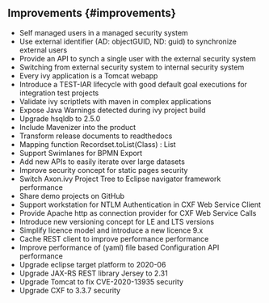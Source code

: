 ## Improvements {#improvements}

* Self managed users in a managed security system <a href="https://jira.axonivy.com/jira/browse/XIVY-3372" target="_blank"><span class="fas fa-link"></span></a> 
* Use external identifier (AD: objectGUID, ND: guid) to synchronize external users  <a href="https://jira.axonivy.com/jira/browse/XIVY-3432" target="_blank"><span class="fas fa-link"></span></a> 
* Provide an API to synch a single user with the external security system <a href="https://jira.axonivy.com/jira/browse/XIVY-3465" target="_blank"><span class="fas fa-link"></span></a> 
* Switching from external security system to internal security system <a href="https://jira.axonivy.com/jira/browse/XIVY-4246" target="_blank"><span class="fas fa-link"></span></a> 
* Every ivy application is a Tomcat webapp  <a href="https://jira.axonivy.com/jira/browse/XIVY-3765" target="_blank"><span class="fas fa-link"></span></a> 
* Introduce a TEST-IAR lifecycle with good default goal executions for integration test projects <a href="https://jira.axonivy.com/jira/browse/XIVY-622" target="_blank"><span class="fas fa-link"></span></a> 
* Validate ivy scriptlets with maven in complex applications <a href="https://jira.axonivy.com/jira/browse/XIVY-3123" target="_blank"><span class="fas fa-link"></span></a> 
* Expose Java Warnings detected during ivy project build <a href="https://jira.axonivy.com/jira/browse/XIVY-3138" target="_blank"><span class="fas fa-link"></span></a> 
* Upgrade hsqldb to 2.5.0 <a href="https://jira.axonivy.com/jira/browse/XIVY-3389" target="_blank"><span class="fas fa-link"></span></a> 
* Include Mavenizer into the product <a href="https://jira.axonivy.com/jira/browse/XIVY-2982" target="_blank"><span class="fas fa-link"></span></a> 
* Transform release documents to readthedocs <a href="https://jira.axonivy.com/jira/browse/XIVY-3147" target="_blank"><span class="fas fa-link"></span></a> 
* Mapping function Recordset.toList(Class<T>) : List<T> <a href="https://jira.axonivy.com/jira/browse/XIVY-1260" target="_blank"><span class="fas fa-link"></span></a> 
* Support Swimlanes for BPMN Export <a href="https://jira.axonivy.com/jira/browse/XIVY-3501" target="_blank"><span class="fas fa-link"></span></a> 
* Add new APIs to easily iterate over large datasets  <a href="https://jira.axonivy.com/jira/browse/XIVY-3535" target="_blank"><span class="fas fa-link"></span></a> 
* Improve security concept for static pages <a href="https://jira.axonivy.com/jira/browse/XIVY-3538" target="_blank"><span class="fas fa-link"></span></a> <span class="badge badge-pill badge-success">security</span>
* Switch Axon.ivy Project Tree to Eclipse navigator framework <a href="https://jira.axonivy.com/jira/browse/XIVY-3557" target="_blank"><span class="fas fa-link"></span></a> <span class="badge badge-pill badge-success">performance</span>
* Share demo projects on GitHub <a href="https://jira.axonivy.com/jira/browse/XIVY-3574" target="_blank"><span class="fas fa-link"></span></a> 
* Support workstation for NTLM Authentication in CXF Web Service Client <a href="https://jira.axonivy.com/jira/browse/XIVY-3592" target="_blank"><span class="fas fa-link"></span></a> 
* Provide Apache http as connection provider for CXF Web Service Calls <a href="https://jira.axonivy.com/jira/browse/XIVY-3597" target="_blank"><span class="fas fa-link"></span></a> 
* Introduce new versioning concept for LE and LTS versions <a href="https://jira.axonivy.com/jira/browse/XIVY-3726" target="_blank"><span class="fas fa-link"></span></a> 
* Simplify licence model and introduce a new licence 9.x <a href="https://jira.axonivy.com/jira/browse/XIVY-3850" target="_blank"><span class="fas fa-link"></span></a> 
* Cache REST client to improve performance <a href="https://jira.axonivy.com/jira/browse/XIVY-4014" target="_blank"><span class="fas fa-link"></span></a> <span class="badge badge-pill badge-success">performance</span>
* Improve performance of (yaml) file based Configuration API <a href="https://jira.axonivy.com/jira/browse/XIVY-4040" target="_blank"><span class="fas fa-link"></span></a> <span class="badge badge-pill badge-success">performance</span>
* Upgrade eclipse target platform to 2020-06 <a href="https://jira.axonivy.com/jira/browse/XIVY-4081" target="_blank"><span class="fas fa-link"></span></a> 
* Upgrade JAX-RS REST library Jersey to 2.31 <a href="https://jira.axonivy.com/jira/browse/XIVY-4241" target="_blank"><span class="fas fa-link"></span></a> 
* Upgrade Tomcat to fix CVE-2020-13935 <a href="https://jira.axonivy.com/jira/browse/XIVY-4440" target="_blank"><span class="fas fa-link"></span></a> <span class="badge badge-pill badge-success">security</span>
* Upgrade CXF to 3.3.7 <a href="https://jira.axonivy.com/jira/browse/XIVY-4466" target="_blank"><span class="fas fa-link"></span></a> <span class="badge badge-pill badge-success">security</span>

